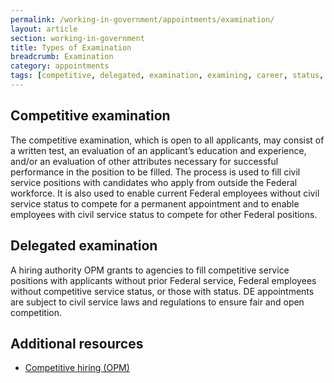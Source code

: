 ```yaml
---
permalink: /working-in-government/appointments/examination/
layout: article
section: working-in-government
title: Types of Examination
breadcrumb: Examination
category: appointments
tags: [competitive, delegated, examination, examining, career, status, eligibility, appointments]
---
```


## Competitive examination

The competitive examination, which is open to all applicants, may consist of a written test, an evaluation of an applicant’s education and experience, and/or an evaluation of other attributes necessary for successful performance in the position to be filled. The process is used to fill civil service positions with candidates who apply from outside the Federal workforce. It is also used to enable current Federal employees without civil service status to compete for a permanent appointment and to enable employees with civil service status to compete for other Federal positions.

## Delegated examination

A hiring authority OPM grants to agencies to fill competitive service positions with applicants without prior Federal service, Federal employees without competitive service status, or those with status. DE appointments are subject to civil service laws and regulations to ensure fair and open competition.



## Additional resources

* [Competitive hiring (OPM)](https://www.opm.gov/policy-data-oversight/hiring-information/competitive-hiring/#url=CompetitveExamining)
